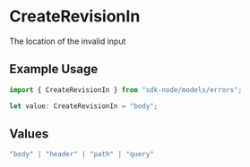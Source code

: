 # CreateRevisionIn

The location of the invalid input

## Example Usage

```typescript
import { CreateRevisionIn } from "sdk-node/models/errors";

let value: CreateRevisionIn = "body";
```

## Values

```typescript
"body" | "header" | "path" | "query"
```